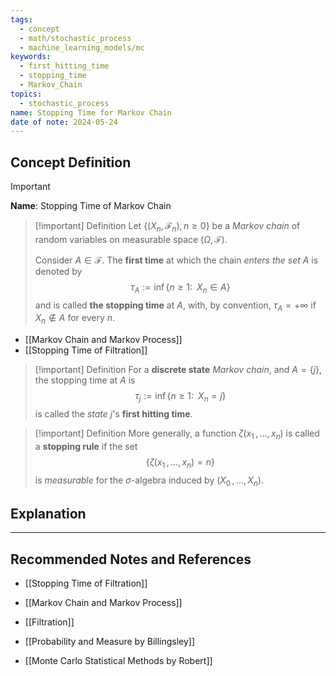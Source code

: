 ```yaml
---
tags:
  - concept
  - math/stochastic_process
  - machine_learning_models/mc
keywords:
  - first_hitting_time
  - stopping_time
  - Markov_Chain
topics:
  - stochastic_process
name: Stopping Time for Markov Chain
date of note: 2024-05-24
---
```


## Concept Definition

>[!important]
>**Name**: Stopping Time of Markov Chain

>[!important] Definition
>Let $\{(X_{n}, \mathscr{F}_{n}), n\ge 0\}$ be a *Markov chain* of random variables on measurable space $(\Omega, \mathscr{F})$. 
>
>Consider $A \in \mathscr{F}$. The **first time** at which the chain *enters the set* $A$ is denoted by 
>$$
>\tau_{A} := \inf\left\{n \ge 1: \;\; X_{n} \in A  \right\} 
>$$
>and is called **the stopping time** at $A$, with, by convention, $\tau_{A} = +\infty$ if $X_{n} \not\in A$ for every $n$.

- [[Markov Chain and Markov Process]]
- [[Stopping Time of Filtration]]


>[!important] Definition
>For a **discrete state** *Markov chain*, and $A = \{ j \}$,  the stopping time at $A$ is
>$$
>\tau_{j} :=  \inf\left\{n \ge 1: \;\; X_{n} = j \right\} 
>$$
 >is called the *state* $j$'s **first hitting time**.


>[!important] Definition
>More generally, a function $\zeta(x_{1} \,{,}\ldots{,}\, x_{n})$ is called a **stopping rule** if the set 
>$$
>\{ \zeta(x_{1} \,{,}\ldots{,}\, x_{n}) = n \}
>$$
>is *measurable* for the $\sigma$-algebra induced by $(X_{0} \,{,}\ldots{,}\, X_{n})$. 



## Explanation





-----------
##  Recommended Notes and References

- [[Stopping Time of Filtration]]

- [[Markov Chain and Markov Process]]
- [[Filtration]]


- [[Probability and Measure by Billingsley]]
- [[Monte Carlo Statistical Methods by Robert]]
